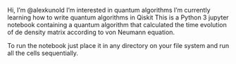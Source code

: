 Hi, I’m @alexkunold
I’m interested in quantum algorithms
I’m currently learning how to write quantum algorithms in Qiskit
This is a Python 3 jupyter notebook containing a quantum algorithm
that calculated the time evolution of de density matrix according
to von Neumann equation.

To run the notebook just place it in any directory on your file
system and run all the cells sequentially.

<!---
alexkunold/alexkunold is a ✨ special ✨ repository because its `README.md` (this file) appears on your GitHub profile.
You can click the Preview link to take a look at your changes.
--->
